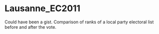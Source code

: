 # Lausanne_EC2011

Could have been a gist. Comparison of ranks of a local party electoral list before and after the vote.
